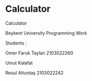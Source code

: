 # Calculator
Calculator

Beykent University Programming Work

Students :

Omer Faruk Taylan  2103022260

Umut Kalafat

Resul Altuntaş 2103022242
